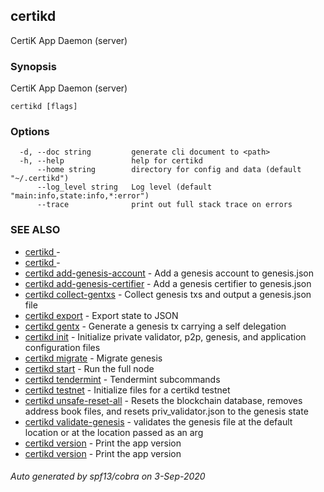 ## certikd

CertiK App Daemon (server)

### Synopsis

CertiK App Daemon (server)

```
certikd [flags]
```

### Options

```
  -d, --doc string         generate cli document to <path>
  -h, --help               help for certikd
      --home string        directory for config and data (default "~/.certikd")
      --log_level string   Log level (default "main:info,state:info,*:error")
      --trace              print out full stack trace on errors
```

### SEE ALSO

* [certikd ](certikd_.md)	 - 
* [certikd ](certikd_.md)	 - 
* [certikd add-genesis-account](certikd_add-genesis-account.md)	 - Add a genesis account to genesis.json
* [certikd add-genesis-certifier](certikd_add-genesis-certifier.md)	 - Add a genesis certifier to genesis.json
* [certikd collect-gentxs](certikd_collect-gentxs.md)	 - Collect genesis txs and output a genesis.json file
* [certikd export](certikd_export.md)	 - Export state to JSON
* [certikd gentx](certikd_gentx.md)	 - Generate a genesis tx carrying a self delegation
* [certikd init](certikd_init.md)	 - Initialize private validator, p2p, genesis, and application configuration files
* [certikd migrate](certikd_migrate.md)	 - Migrate genesis
* [certikd start](certikd_start.md)	 - Run the full node
* [certikd tendermint](certikd_tendermint.md)	 - Tendermint subcommands
* [certikd testnet](certikd_testnet.md)	 - Initialize files for a certikd testnet
* [certikd unsafe-reset-all](certikd_unsafe-reset-all.md)	 - Resets the blockchain database, removes address book files, and resets priv_validator.json to the genesis state
* [certikd validate-genesis](certikd_validate-genesis.md)	 - validates the genesis file at the default location or at the location passed as an arg
* [certikd version](certikd_version.md)	 - Print the app version
* [certikd version](certikd_version.md)	 - Print the app version

###### Auto generated by spf13/cobra on 3-Sep-2020
